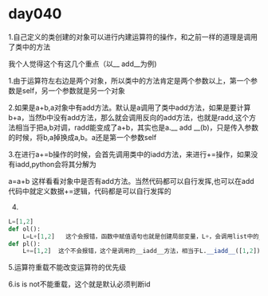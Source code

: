 # day040

1.自己定义的类创建的对象可以进行内建运算符的操作，和之前一样的道理是调用了类中的方法

我个人觉得这个有这几个重点（以__ add__为例)

1.由于运算符左右边是两个对象，所以类中的方法肯定是两个参数以上，第一个参数是self，另一个参数就是另一个对象

2.如果是a+b,a对象中有add方法。默认是a调用了类中add方法，如果是要计算b+a，当然b中没有add方法，那么就会调用反向的add方法，也就是radd,这个方法相当于把a,b对调，radd能变成了a+b，其实也是a.__ add __(b)，只是传入参数的时候，将b,a掉换成a,b。a还是第一个参数self

3.在进行a+=b操作的时候，会首先调用类中的iadd方法，来进行+=操作，如果没有iadd,python会将其分解为

a=a+b 这样看看对象中是否有add方法。当然代码都可以自行发挥,也可以在add代码中就定义数据+=逻辑，代码都是可以自行发挥的

4.

```python
L=[1,2]
def ol():
    L=L+[1,2]   这个会报错，函数中赋值语句也就是创建局部变量，L+，会调用list中的__add__方法，来创建一                 个新对象再进行赋值，那么两个L究竟是全局，还是局部呢
def pl():            
    L+=[1,2]  这个不会报错，这个是调用的__iadd__方法，相当于L.__iadd__([1,2]),直接使用全局变量
```

5.运算符重载不能改变运算符的优先级 

6.is is not不能重载，这个就是默认必须判断id